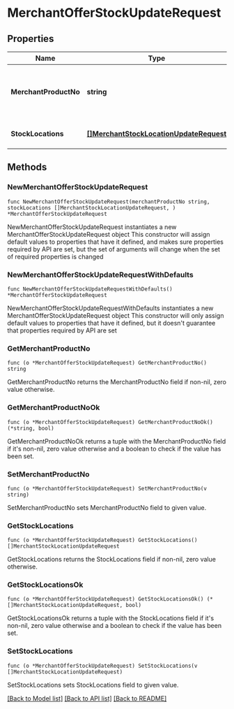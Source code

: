 # MerchantOfferStockUpdateRequest

## Properties

Name | Type | Description | Notes
------------ | ------------- | ------------- | -------------
**MerchantProductNo** | **string** | The unique product reference used by the Merchant (sku). | 
**StockLocations** | [**[]MerchantStockLocationUpdateRequest**](MerchantStockLocationUpdateRequest.md) | Stock locations data | 

## Methods

### NewMerchantOfferStockUpdateRequest

`func NewMerchantOfferStockUpdateRequest(merchantProductNo string, stockLocations []MerchantStockLocationUpdateRequest, ) *MerchantOfferStockUpdateRequest`

NewMerchantOfferStockUpdateRequest instantiates a new MerchantOfferStockUpdateRequest object
This constructor will assign default values to properties that have it defined,
and makes sure properties required by API are set, but the set of arguments
will change when the set of required properties is changed

### NewMerchantOfferStockUpdateRequestWithDefaults

`func NewMerchantOfferStockUpdateRequestWithDefaults() *MerchantOfferStockUpdateRequest`

NewMerchantOfferStockUpdateRequestWithDefaults instantiates a new MerchantOfferStockUpdateRequest object
This constructor will only assign default values to properties that have it defined,
but it doesn't guarantee that properties required by API are set

### GetMerchantProductNo

`func (o *MerchantOfferStockUpdateRequest) GetMerchantProductNo() string`

GetMerchantProductNo returns the MerchantProductNo field if non-nil, zero value otherwise.

### GetMerchantProductNoOk

`func (o *MerchantOfferStockUpdateRequest) GetMerchantProductNoOk() (*string, bool)`

GetMerchantProductNoOk returns a tuple with the MerchantProductNo field if it's non-nil, zero value otherwise
and a boolean to check if the value has been set.

### SetMerchantProductNo

`func (o *MerchantOfferStockUpdateRequest) SetMerchantProductNo(v string)`

SetMerchantProductNo sets MerchantProductNo field to given value.


### GetStockLocations

`func (o *MerchantOfferStockUpdateRequest) GetStockLocations() []MerchantStockLocationUpdateRequest`

GetStockLocations returns the StockLocations field if non-nil, zero value otherwise.

### GetStockLocationsOk

`func (o *MerchantOfferStockUpdateRequest) GetStockLocationsOk() (*[]MerchantStockLocationUpdateRequest, bool)`

GetStockLocationsOk returns a tuple with the StockLocations field if it's non-nil, zero value otherwise
and a boolean to check if the value has been set.

### SetStockLocations

`func (o *MerchantOfferStockUpdateRequest) SetStockLocations(v []MerchantStockLocationUpdateRequest)`

SetStockLocations sets StockLocations field to given value.



[[Back to Model list]](../README.md#documentation-for-models) [[Back to API list]](../README.md#documentation-for-api-endpoints) [[Back to README]](../README.md)


